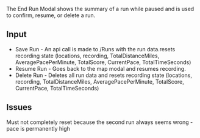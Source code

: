 The End Run Modal shows the summary of a run while paused and is used to confirm, resume, or delete a run. 

## Input
* Save Run - An api call is made to /Runs with the run data.resets recording state (locations, recording, TotalDistanceMiles, AveragePacePerMinute, TotalScore, CurrentPace, TotalTimeSeconds)
* Resume Run - Goes back to the map modal and resumes recording.
* Delete Run - Deletes all run data and resets recording state  (locations, recording, TotalDistanceMiles, AveragePacePerMinute, TotalScore, CurrentPace, TotalTimeSeconds)

## Issues
Must not completely reset because the second run always seems wrong - pace is permanently high